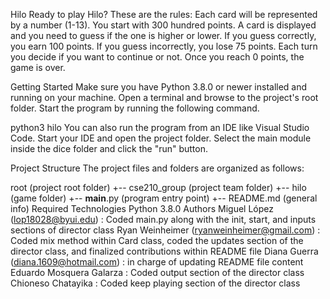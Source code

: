 Hilo
Ready to play Hilo? These are the rules: Each card will be represented by a number (1-13). You start with 300 hundred points. A card is displayed and you need to guess if the one is higher or lower. If you guess correctly, you earn 100 points. If you guess incorrectly, you lose 75 points. Each turn you decide if you want to continue or not. Once you reach 0 points, the game is over.

Getting Started
Make sure you have Python 3.8.0 or newer installed and running on your machine. Open a terminal and browse to the project's root folder. Start the program by running the following command.

python3 hilo
You can also run the program from an IDE like Visual Studio Code. Start your IDE and open the project folder. Select the main module inside the dice folder and click the "run" button.

Project Structure
The project files and folders are organized as follows:

root                    (project root folder)
+-- cse210_group        (project team folder)
  +-- hilo              (game folder)
    +-- __main__.py     (program entry point)
+-- README.md           (general info)
Required Technologies
Python 3.8.0
Authors
Miguel López (lop18028@byui.edu) : Coded main.py along with the init, start, and inputs sections of director class
Ryan Weinheimer (ryanweinheimer@gmail.com) : Coded mix method within Card class, coded the updates section of the director class, and finalized contributions within README file
Diana Guerra (diana.1609@hotmail.com) : in charge of updating README file content
Eduardo Mosquera Galarza : Coded output section of the director class
Chioneso Chatayika : Coded keep playing section of the director class
